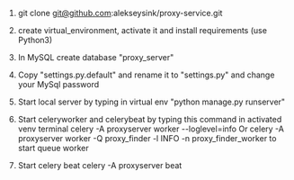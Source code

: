 1. git clone git@github.com:alekseysink/proxy-service.git
2. create virtual_environment, activate it and install requirements (use Python3)
3. In MySQL create database "proxy_server"
4. Copy "settings.py.default" and rename it to "settings.py" and change your MySql password
5. Start local server by typing in virtual env "python manage.py runserver"
6. Start celeryworker and celerybeat by typing this command in activated venv terminal
          celery -A proxyserver worker --loglevel=info
   Or celery -A proxyserver worker -Q proxy_finder -l INFO -n proxy_finder_worker to start queue worker

7. Start celery beat
          celery -A proxyserver beat
